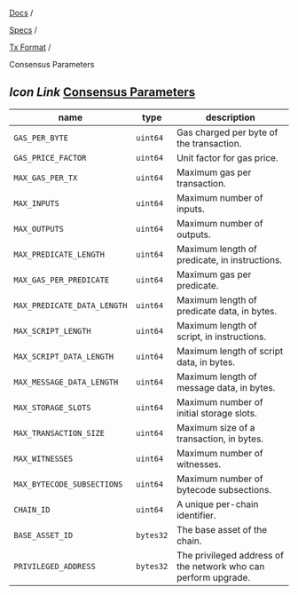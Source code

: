 [Docs](https://docs.fuel.network/) /

[Specs](https://docs.fuel.network/docs/specs/) /

[Tx Format](https://docs.fuel.network/docs/specs/tx-format/) /

Consensus Parameters

## _Icon Link_ [Consensus Parameters](https://docs.fuel.network/docs/specs/tx-format/consensus_parameters/\#consensus-parameters)

| name | type | description |
| --- | --- | --- |
| `GAS_PER_BYTE` | `uint64` | Gas charged per byte of the transaction. |
| `GAS_PRICE_FACTOR` | `uint64` | Unit factor for gas price. |
| `MAX_GAS_PER_TX` | `uint64` | Maximum gas per transaction. |
| `MAX_INPUTS` | `uint64` | Maximum number of inputs. |
| `MAX_OUTPUTS` | `uint64` | Maximum number of outputs. |
| `MAX_PREDICATE_LENGTH` | `uint64` | Maximum length of predicate, in instructions. |
| `MAX_GAS_PER_PREDICATE` | `uint64` | Maximum gas per predicate. |
| `MAX_PREDICATE_DATA_LENGTH` | `uint64` | Maximum length of predicate data, in bytes. |
| `MAX_SCRIPT_LENGTH` | `uint64` | Maximum length of script, in instructions. |
| `MAX_SCRIPT_DATA_LENGTH` | `uint64` | Maximum length of script data, in bytes. |
| `MAX_MESSAGE_DATA_LENGTH` | `uint64` | Maximum length of message data, in bytes. |
| `MAX_STORAGE_SLOTS` | `uint64` | Maximum number of initial storage slots. |
| `MAX_TRANSACTION_SIZE` | `uint64` | Maximum size of a transaction, in bytes. |
| `MAX_WITNESSES` | `uint64` | Maximum number of witnesses. |
| `MAX_BYTECODE_SUBSECTIONS` | `uint64` | Maximum number of bytecode subsections. |
| `CHAIN_ID` | `uint64` | A unique per-chain identifier. |
| `BASE_ASSET_ID` | `bytes32` | The base asset of the chain. |
| `PRIVILEGED_ADDRESS` | `bytes32` | The privileged address of the network who can perform upgrade. |